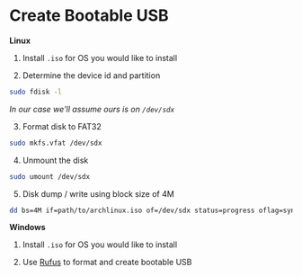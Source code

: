 # Create Bootable USB

**Linux**

1. Install `.iso` for OS you would like to install

2. Determine the device id and partition

```bash
sudo fdisk -l
```

_In our case we'll assume ours is on `/dev/sdx`_

3. Format disk to FAT32

```bash
sudo mkfs.vfat /dev/sdx
```

4. Unmount the disk

```bash
sudo umount /dev/sdx
```

5. Disk dump / write using block size of 4M

```bash
dd bs=4M if=path/to/archlinux.iso of=/dev/sdx status=progress oflag=sync
```

**Windows**

1. Install `.iso` for OS you would like to install

2. Use [Rufus](https://rufus.ie/) to format and create bootable USB
